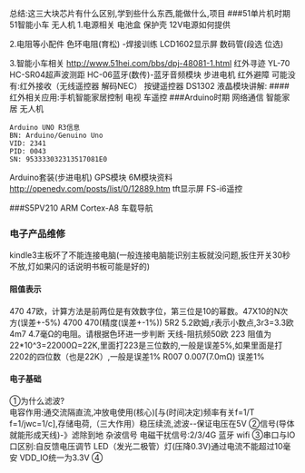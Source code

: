 总结:这三大块芯片有什么区别,学到些什么东西,能做什么,项目
###51单片机时期    51智能小车  无人机 
1.电源相关
电池盒 保护壳 12V电源如何提供

2.电阻等小配件
色环电阻(育松) -焊接训练  LCD1602显示屏 数码管(段选 位选)

3.智能小车相关
http://www.51hei.com/bbs/dpj-48081-1.html
红外寻迹 YL-70 HC-SR04超声波测距 HC-06蓝牙(数传)-蓝牙音频模块 步进电机  红外避障
可能没有:红外接收（无线遥控器 解码NEC） 按键遥控器 DS1302
液晶模块讲解:
####红外相关应用:手机智能家居控制 电视 车遥控
###Arduino时期      网络通信 智能家居  无人机
~~~~~~~~~~~~~~~~~~~
Arduino UNO R3信息
BN: Arduino/Genuino Uno
VID: 2341
PID: 0043
SN: 953333032313517081E0
~~~~~~~~~~~~~~~~~~~
Arduino套装(步进电机)
GPS模块  6M模块资料 http://openedv.com/posts/list/0/12889.htm
tft显示屏  FS-i6遥控




###S5PV210 ARM Cortex-A8  车载导航

### 电子产品维修
kindle3主板坏了不能连接电脑(一般连接电脑能识别主板就没问题,扳住开关30秒不放,灯如果闪的话说明书板可能是好的)

#### 阻值表示
470  47欧，计算方法是前两位是有效数字位，第三位是10的幂数。47X10的N次方(误差+-5%)
	4700 470(精度(误差+-1%))
	5R2  5.2欧姆,r表示小数点,3r3=3.3欧
	4m7  4.7毫Ω的电阻。请根据色环进一步判断  天线-阻抗频50欧
	223  阻值为22*10^3=22000Ω=22K,里面打223是三位数的,一般是误差5%,如果里面是打2202的四位数（也是22K）,一般是误差1%
	R007 0.007(7.0mΩ) 误差1%
#### 电子基础
①为什么滤波?           
电容作用:通交流隔直流,冲放电使用(核心)[与(时间决定)频率有关f=1/T f=1/jwc=1/c],存储电荷,（三大作用）稳压续流,滤波--保证电压在5V
②信号(导体就能形成天线)-》滤除到地
杂波信号 电磁干扰信号:2/3/4G 蓝牙 wifi
③串口与IO口区别:自反馈电压调节 LED（发光二极管）灯(压降0.3V)通过电流不能超过10毫安 VDD_IO统一为3.3V
④
